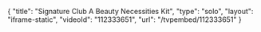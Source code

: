 {
    "title": "Signature Club A Beauty Necessities Kit",
    "type": "solo",
    "layout": "iframe-static",
    "videoId": "112333651",
    "url": "\/tvpembed\/112333651"
}